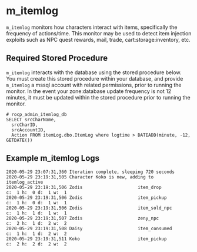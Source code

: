 # m_itemlog
`m_itemlog` monitors how characters interact with items, specifically the frequency of actions/time.  This monitor may be used to detect item injection exploits such as NPC quest rewards, mail, trade, cart:storage:inventory, etc.

## Required Stored Procedure
`m_itemlog` interacts with the database using the stored procedure below.  You must create this stored procedure within your database, and provide `m_itemlog` a mssql account with related permissions, prior to running the monitor.  In the event your zone:database update frequency is not 12 minutes, it must be updated within the stored procedure prior to running the monitor.
```
# rocp_admin_itemlog_db
SELECT srcCharName,
  srcCharID,
  srcAccountID,
  Action FROM itemLog.dbo.ItemLog where logtime > DATEADD(minute, -12, GETDATE())
```

## Example m_itemlog Logs
```
2020-05-29 23:07:31,360 Iteration complete, sleeping 720 seconds
2020-05-29 23:19:31,505 Character Koko is new, adding to itemlog_active
2020-05-29 23:19:31,506 Zodis                     item_drop            c:  1 h:  0 d:  1 w:  1
2020-05-29 23:19:31,506 Zodis                     item_pickup          c:  1 h:  0 d:  1 w:  1
2020-05-29 23:19:31,506 Zodis                     item_sold_npc        c:  1 h:  1 d:  1 w:  1
2020-05-29 23:19:31,507 Zodis                     zeny_npc             c:  2 h:  1 d:  2 w:  2
2020-05-29 23:19:31,508 Daisy                     item_consumed        c:  1 h:  1 d:  2 w:  2
2020-05-29 23:19:31,511 Koko                      item_pickup          c:  2 h:  2 d:  2 w:  2
```
